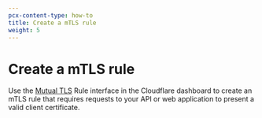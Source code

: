 ```yaml
---
pcx-content-type: how-to
title: Create a mTLS rule
weight: 5
---
```


# Create a mTLS rule

Use the [Mutual TLS](/api-shield/security/mtls/configure/) Rule interface in the Cloudflare dashboard to create an mTLS rule that requires requests to your API or web application to present a valid client certificate.
